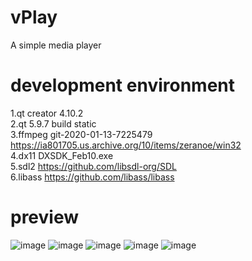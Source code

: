 # vPlay
A simple media player
# development environment
1.qt creator 4.10.2  
2.qt 5.9.7 build static  
3.ffmpeg git-2020-01-13-7225479 https://ia801705.us.archive.org/10/items/zeranoe/win32  
4.dx11 DXSDK_Feb10.exe  
5.sdl2 https://github.com/libsdl-org/SDL  
6.libass https://github.com/libass/libass  
# preview
![image](https://user-images.githubusercontent.com/18226546/160064120-a8408e7a-6788-43b3-ac7b-55f6f91ac308.png)
![image](https://user-images.githubusercontent.com/18226546/160064177-06bd9e22-b86a-4500-9324-e630983222fd.png)
![image](https://user-images.githubusercontent.com/18226546/160063659-37695525-2895-4ef1-84e0-cb548e5f5204.png)
![image](https://user-images.githubusercontent.com/18226546/160063682-a3d83c7f-3094-4d4b-a54e-9337ae465231.png)
![image](https://user-images.githubusercontent.com/18226546/160063980-13f2c144-eb52-4b3b-a76b-90ea2f561967.png)
